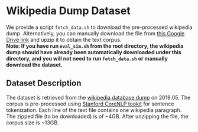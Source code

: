 # Wikipedia Dump Dataset

We provide a script ``fetch_data.sh`` to download the pre-processed wikipedia dump. Alternatively, you can manually download the file from [this Google Drive link](https://drive.google.com/open?id=1fT1GxBMXEItf2NtNMjdXhA61HPecPO98) and upzip it to obtain the text corpus.  
**Note: If you have run ``eval_sim.sh`` from the root directory, the wikipedia dump should have already been automatically downloaded under this directory, and you will not need to run ``fetch_data.sh`` or manually download the dataset.**

## Dataset Description

The dataset is retrieved from the [wikipedia database dump](https://dumps.wikimedia.org/enwiki/latest/enwiki-latest-pages-articles.xml.bz2) on 2019.05. The corpus is pre-processed using [Stanford CoreNLP tookit](https://stanfordnlp.github.io/CoreNLP/index.html#download) for sentence tokenization. Each line of the text file contains one wikipedia paragraph. The zipped file (to be downloaded) is of ~4GB. After unzipping the file, the corpus size is ~13GB.
